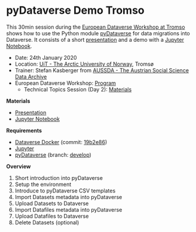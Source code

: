 # pyDataverse Demo Tromso

This 30min session during the [European Dataverse Workshop at Tromso](https://site.uit.no/dataverseno/european-dataverse-workshop-2020/) shows how to use the Python module [pyDataverse](https://github.com/AUSSDA/pyDataverse) for data migrations into Dataverse. It consists of a short [presentation](https://github.com/AUSSDA/pyDataverse_demo_tromso/blob/master/presentation.pdf) and a demo with a [Jupyter Notebook](https://github.com/AUSSDA/pyDataverse_workshop_tromso/blob/master/pydataverse.ipynb).

* Date: 24th January 2020
* Location: [UiT - The Arctic University of Norway](https://en.uit.no/startsida), Tromsø
* Trainer: Stefan Kasberger from [AUSSDA - The Austrian Social Science Data Archive](https://aussda.at)
* European Dataverse Workshop: [Program](https://site.uit.no/dataverseno/european-dataverse-workshop-2020/)
  * Technical Topics Session (Day 2): [Materials](https://docs.google.com/document/d/1lbXlO-H2JJgaSerIYQ2io8hjxVDCiEhWxcYk-AIycMA)

**Materials**

* [Presentation](https://github.com/AUSSDA/pyDataverse_demo_tromso/blob/master/presentation.pdf)
* [Jupyter Notebook](https://github.com/AUSSDA/pyDataverse_workshop_tromso/blob/master/pydataverse.ipynb)

**Requirements**

* [Dataverse Docker](https://github.com/IQSS/dataverse-docker) (commit: [19b2e86](https://github.com/IQSS/dataverse-docker/commit/19b2e86bdd32a49f4c5940e284844b6d5bf99570))
* [Jupyter](https://jupyter.org/)
* [pyDataverse](https://github.com/AUSSDA/pyDataverse) (branch: [develop](https://github.com/AUSSDA/pyDataverse/tree/develop))

**Overview**

1. Short introduction into pyDataverse
2. Setup the environment
3. Introduce to pyDataverse CSV templates
4. Import Datasets metadata into pyDataverse
5. Upload Datasets to Dataverse
6. Import Datafiles metadata into pyDataverse
7. Upload Datafiles to Dataverse
8. Delete Datasets (optional)

